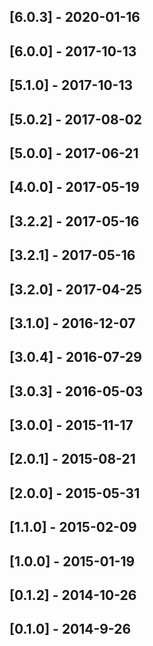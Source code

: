 









## [6.0.3] - 2020-01-16


## [6.0.0] - 2017-10-13


## [5.1.0] - 2017-10-13





## [5.0.2] - 2017-08-02


## [5.0.0] - 2017-06-21


## [4.0.0] - 2017-05-19


## [3.2.2] - 2017-05-16


## [3.2.1] - 2017-05-16


## [3.2.0] - 2017-04-25


## [3.1.0] - 2016-12-07


## [3.0.4] - 2016-07-29


## [3.0.3] - 2016-05-03


## [3.0.0] - 2015-11-17


## [2.0.1] - 2015-08-21


## [2.0.0] - 2015-05-31


## [1.1.0] - 2015-02-09


## [1.0.0] - 2015-01-19


## [0.1.2] - 2014-10-26


## [0.1.0] - 2014-9-26



